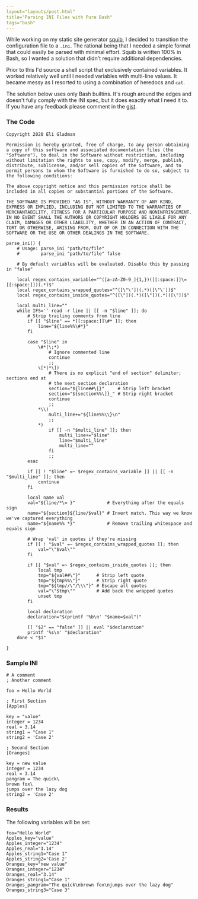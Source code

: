 ```yaml
---
layout="layouts/post.html"
title="Parsing INI Files with Pure Bash"
tags="bash"
---
```

While working on my static site generator [squib](https://github.com/egladman/squib), I decided to transition the configuration file to a `.ini`. The rational being that I needed a simple format that could easily be parsed with minimal effort. Squib is written 100% in Bash, so I wanted a solution that didn't require additional dependencies.

Prior to this I'd source a shell script that exclusively contained variables. It worked relatively well until I needed variables with multi-line values. It became messy as I resorted to using a combination of heredocs and `cat`.

The solution below uses only Bash builtins. It's rough around the edges and doesn't fully comply with the INI spec, but it does exactly what I need it to. If you have any feedback please comment in the [gist](https://gist.github.com/egladman/e2f3b0ee391cba1c7deb12452799327e).

### The Code

    Copyright 2020 Eli Gladman

    Permission is hereby granted, free of charge, to any person obtaining a copy of this software and associated documentation files (the "Software"), to deal in the Software without restriction, including without limitation the rights to use, copy, modify, merge, publish, distribute, sublicense, and/or sell copies of the Software, and to permit persons to whom the Software is furnished to do so, subject to the following conditions:

    The above copyright notice and this permission notice shall be included in all copies or substantial portions of the Software.

    THE SOFTWARE IS PROVIDED "AS IS", WITHOUT WARRANTY OF ANY KIND, EXPRESS OR IMPLIED, INCLUDING BUT NOT LIMITED TO THE WARRANTIES OF MERCHANTABILITY, FITNESS FOR A PARTICULAR PURPOSE AND NONINFRINGEMENT. IN NO EVENT SHALL THE AUTHORS OR COPYRIGHT HOLDERS BE LIABLE FOR ANY CLAIM, DAMAGES OR OTHER LIABILITY, WHETHER IN AN ACTION OF CONTRACT, TORT OR OTHERWISE, ARISING FROM, OUT OF OR IN CONNECTION WITH THE SOFTWARE OR THE USE OR OTHER DEALINGS IN THE SOFTWARE.

    parse_ini() {
        # Usage: parse_ini "path/to/file"
        #        parse_ini "path/to/file" false

        # By default variables will be evaluated. Disable this by passing in "false"

        local regex_contains_variable="^([a-zA-Z0-9_]{1,})([[:space:]]\=[[:space:]])(.*)$"
        local regex_contains_wrapped_quotes="^([\"\'])(.*)([\"\'])$"
        local regex_contains_inside_quotes="^([\"])(.*)([\"])(.*)([\"])$"

        local multi_line=""
        while IFS='' read -r line || [[ -n "$line" ]]; do
            # Strip trailing comments from line
            if [[ "$line" == *[[:space:]]\#* ]]; then
                line="${line%%\#*}"
            fi

            case "$line" in
                \#*|\;*)
                    # Ignore commented line
                    continue
                    ;;
                \[*|*\])
                    # There is no explicit "end of section" delimiter; sections end at
                    # the next section declaration
                    section="${line##\[}"     # Strip left bracket
                    section="${section%%\]}_" # Strip right bracket
                    continue
                    ;;
                *\\)
                    multi_line+="${line%%\\}\n"
                    ;;
                *)
                    if [[ -n "$multi_line" ]]; then
                        multi_line+="$line"
                        line="$multi_line"
                        multi_line=""
                    fi
                    ;;
            esac

            if [[ ! "$line" =~ $regex_contains_variable ]] || [[ -n "$multi_line" ]]; then
                continue
            fi

            local name val
            val="${line/*\= }"            # Everything after the equals sign
            name="${section}${line/$val}" # Invert match. This way we know we've captured everything
            name="${name%% *}"            # Remove trailing whitespace and equals sign

            # Wrap 'val' in quotes if they're missing
            if [[ ! "$val" =~ $regex_contains_wrapped_quotes ]]; then
                val="\"$val\""
            fi

            if [[ "$val" =~ $regex_contains_inside_quotes ]]; then
                local tmp
                tmp="${val##\"}"      # Strip left quote
                tmp="${tmp%%\"}"      # Strip right quote
                tmp="${tmp//\"/\\\"}" # Escape all quotes
                val="\"$tmp\""        # Add back the wrapped quotes
                unset tmp
            fi

            local declaration
            declaration="$(printf '%b\n' "$name=$val")"

            [[ "$2" == "false" ]] || eval "$declaration"
            printf '%s\n' "$declaration"
        done < "$1"

    }


### Sample INI

    # A comment 
    ; Another comment

    foo = Hello World

    ; First Section
    [Apples]

    key = "value"
    integer = 1234
    real = 3.14
    string1 = "Case 1"
    string2 = 'Case 2'

    ; Second Section
    [Oranges]

    key = new value
    integer = 1234
    real = 3.14
    pangram = The quick\
    brown fox\
    jumps over the lazy dog
    string2 = 'Case 2'

### Results

The following variables will be set:

    foo="Hello World"
    Apples_key="value"
    Apples_integer="1234"
    Apples_real="3.14"
    Apples_string1="Case 1"
    Apples_string2='Case 2'
    Oranges_key="new value"
    Oranges_integer="1234"
    Oranges_real="3.14"
    Oranges_string1="Case 1"
    Oranges_pangram="The quick\nbrown fox\njumps over the lazy dog"
    Oranges_string3="Case 3"



